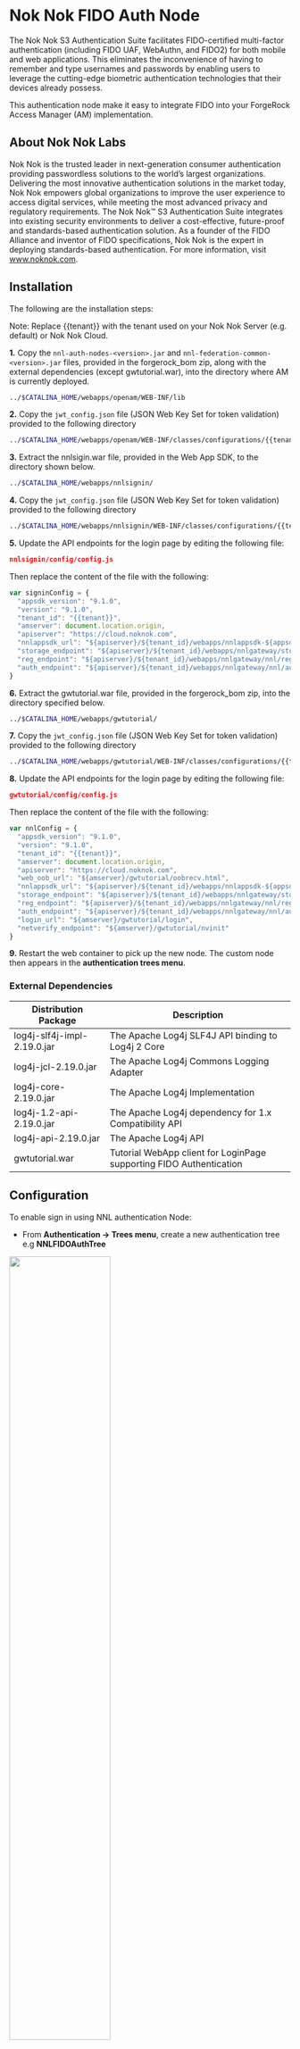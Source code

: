 # Nok Nok FIDO Auth Node
The Nok Nok S3 Authentication Suite facilitates FIDO-certified multi-factor authentication (including FIDO UAF, WebAuthn, and FIDO2) for both mobile
and web applications. This eliminates the inconvenience of having to remember and type usernames and passwords by enabling users to leverage the cutting-edge biometric authentication technologies that their devices already possess.

This authentication node make it easy to integrate FIDO into your ForgeRock Access Manager (AM) implementation.

## About Nok Nok Labs
Nok Nok is the trusted leader in next-generation consumer authentication providing passwordless solutions to the world’s largest organizations. Delivering the most innovative authentication solutions in the market today, Nok Nok empowers global organizations to improve the user experience to access digital services, while meeting the most advanced privacy and regulatory requirements. The Nok Nok™ S3 Authentication Suite integrates into existing security environments to deliver a cost-effective, future-proof and standards-based authentication solution. As a founder of the FIDO Alliance and inventor of FIDO specifications, Nok Nok is the expert in deploying standards-based authentication.  For more information, visit www.noknok.com.

## Installation
The following are the installation steps:

Note: Replace {{tenant}} with the tenant used on your Nok Nok Server (e.g. default) or Nok Nok Cloud.


**1.** Copy the `nnl-auth-nodes-<version>.jar` and `nnl-federation-common-<version>.jar` files, provided in the forgerock_bom zip, along with the external dependencies (except gwtutorial.war), into the directory where AM is currently deployed.
```bash
../$CATALINA_HOME/webapps/openam/WEB-INF/lib
```
**2.** Copy the `jwt_config.json` file (JSON Web Key Set for token validation) provided to the following directory 
```bash
../$CATALINA_HOME/webapps/openam/WEB-INF/classes/configurations/{{tenant}}/SessionPlugin
```
**3.** Extract the nnlsigin.war file, provided in the Web App SDK, to the directory shown below.  
```bash
../$CATALINA_HOME/webapps/nnlsignin/
```
**4.** Copy the `jwt_config.json` file (JSON Web Key Set for token validation) provided to the following directory 
```bash
../$CATALINA_HOME/webapps/nnlsignin/WEB-INF/classes/configurations/{{tenant}}/SessionPlugin
```
**5.** Update the API endpoints for the login page by editing the following file:
```json
nnlsignin/config/config.js
```
Then replace the content of the file with the following:

```javascript
var signinConfig = {
  "appsdk_version": "9.1.0",
  "version": "9.1.0",
  "tenant_id": "{{tenant}}",
  "amserver": document.location.origin,
  "apiserver": "https://cloud.noknok.com",
  "nnlappsdk_url": "${apiserver}/${tenant_id}/webapps/nnlappsdk-${appsdk_version}",
  "storage_endpoint": "${apiserver}/${tenant_id}/webapps/nnlgateway/storage",
  "reg_endpoint": "${apiserver}/${tenant_id}/webapps/nnlgateway/nnl/reg",
  "auth_endpoint": "${apiserver}/${tenant_id}/webapps/nnlgateway/nnl/auth"
}
```

**6.** Extract the gwtutorial.war file, provided in the forgerock_bom zip, into the directory specified below.
```bash
../$CATALINA_HOME/webapps/gwtutorial/
```
**7.** Copy the `jwt_config.json` file (JSON Web Key Set for token validation) provided to the following directory 
```bash
../$CATALINA_HOME/webapps/gwtutorial/WEB-INF/classes/configurations/{{tenant}}/SessionPlugin
```
**8.** Update the API endpoints for the login page by editing the following file:
```json
gwtutorial/config/config.js
```
Then replace the content of the file with the following:

```javascript
var nnlConfig = {
  "appsdk_version": "9.1.0",
  "version": "9.1.0",
  "tenant_id": "{{tenant}}",
  "amserver": document.location.origin,
  "apiserver": "https://cloud.noknok.com",
  "web_oob_url": "${amserver}/gwtutorial/oobrecv.html",
  "nnlappsdk_url": "${apiserver}/${tenant_id}/webapps/nnlappsdk-${appsdk_version}",
  "storage_endpoint": "${apiserver}/${tenant_id}/webapps/nnlgateway/storage",
  "reg_endpoint": "${apiserver}/${tenant_id}/webapps/nnlgateway/nnl/reg",
  "auth_endpoint": "${apiserver}/${tenant_id}/webapps/nnlgateway/nnl/auth",
  "login_url": "${amserver}/gwtutorial/login",
  "netverify_endpoint": "${amserver}/gwtutorial/nvinit"
}
```


**9.** Restart the web container to pick up the new node. The custom node then appears in the **authentication trees menu**.

### External Dependencies

| Distribution Package | Description |
| ------ | ------ |
| log4j-slf4j-impl-2.19.0.jar | The Apache Log4j SLF4J API binding to Log4j 2 Core  |
| log4j-jcl-2.19.0.jar | The Apache Log4j Commons Logging Adapter |
| log4j-core-2.19.0.jar | The Apache Log4j Implementation |
| log4j-1.2-api-2.19.0.jar | The Apache Log4j dependency for 1.x Compatibility API |
| log4j-api-2.19.0.jar | The Apache Log4j API |
| gwtutorial.war | Tutorial WebApp client for LoginPage supporting FIDO Authentication |

## Configuration
To enable sign in using NNL authentication Node:

- From **Authentication → Trees menu**, create a new authentication tree e.g **NNLFIDOAuthTree**

<img src="./images/createTree.png" width=60%>

- The following is an example for the authentication tree using the **NNL Validator Node**. You can add your own or standard **username/password** authenticator nodes provided by AMServer for authentication using passwords.

<img src="./images/sampletree.png">

- Save the Tree after adding all the required nodes.

- Update the **Authentication → Settings** for using the **NNLFIDOAuthTree** tree to be the default for authentication flow.

<img src="./images/treeSettings.png">

## NNL Token Validator Node
Once you install the jar file the NNL Token Validator Node is available in the tree designer pallet:

<img src="./images/node.png" width=30%>

NNL Token Validator Node is a Tree Node that serves 2 purposes. 
- It acts as a redirection node to the Nok Nok Authentication client hosted with AM server. This NNL client enables FIDO certified multi-factor authentication (FIDO UAF, FIDO U2F, WebAuthn, and FIDO2) for web applications. 
- It validates the JWT Token received from the Nok Nok Authentication Server after successful user authentication using FIDO and generates user session information.

These are the Node Configuration Properties:  

- **Node Name:** name you choose for the node, e.g., NNL Token Validator Node
- **Authorization Cookie Name:** name of the authentication cookie which contains the JWT received from NNL Auth Server, e.g., Authorization
- **AM Endpoint:** URI to the AM endpoint of the hosted AM server, e.g., https://{{hostname}}/openam
- **Login Page Endpoint:** URI to the tutorial webapp login page hosted on the server, e.g., https://{{hostname}}/nnlsignin

Update the hostname in the settings to match your installation:

<img src="./images/node_configuration.png" width=30%>

## Registration Flow
Before being able to use FIDO, you need to register a FIDO credential. To register a FIDO token, use the gwtutorial web application. Navigate to https://{{am-server-domain-and-port}}/**gwtutorial** in a WebAuthn capable browser.
The **nnlsignin** application also supports sugesting the User to register a FIDO credential upon successful sign in.
Also, ensure that you create the identical user in the Access Manager identity store.

**1.** Login using a username defined in your Access Manager identity store, e.g., "demo", and hardcoded password "noknok".

<img src="./images/signinpage.png" width=50%>

**2.** Click on the FIDO Auth button. This will trigger a WebAuthn registration. Follow the registration instructions.

<img src="./images/RegisterFIDO.png" width=40%>

**3.** You will see the new registration listed.

<img src="./images/successReg.png" width=40%>

**4.** Now click the top left menu and then pick logout.

## Authentication Flow

You can test the authentication flow using the Access Manager console.

**1.** Navigate to your Access Manager console, e.g., https://{{am-server-domain-and-port}}/openam.

**2.** The **NNL Token Validator Node** redirects to the NNL Authentication Client's *Sign-In* page hosted on your Access Manager server.

<img src="./images/signinpage.png" width=50%>

**3.** User can sign in using **FIDO2**.

<img src="./images/Fido2signin.png" width=50%>

<img src="./images/fidopopup.png" width=50%>

**4.** After successful authentication User is redirected to the **consent page** on the Access Manager console.

<img src="./images/consent.png" width=50%>

**5.** Once User consent, the browser is redirected to Access Manager console and the user is logged in.

<img src="./images/resource.png" width=50%>

# Support
For more information on this node or to request a demonstration, please contact: info@noknok.com